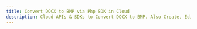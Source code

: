 ---title: Convert DOCX to BMP via Php SDK in Clouddescription: Cloud APIs & SDKs to Convert DOCX to BMP. Also Create, Edit & Render Microsoft Word & OpenOffice documents in the Cloud.---